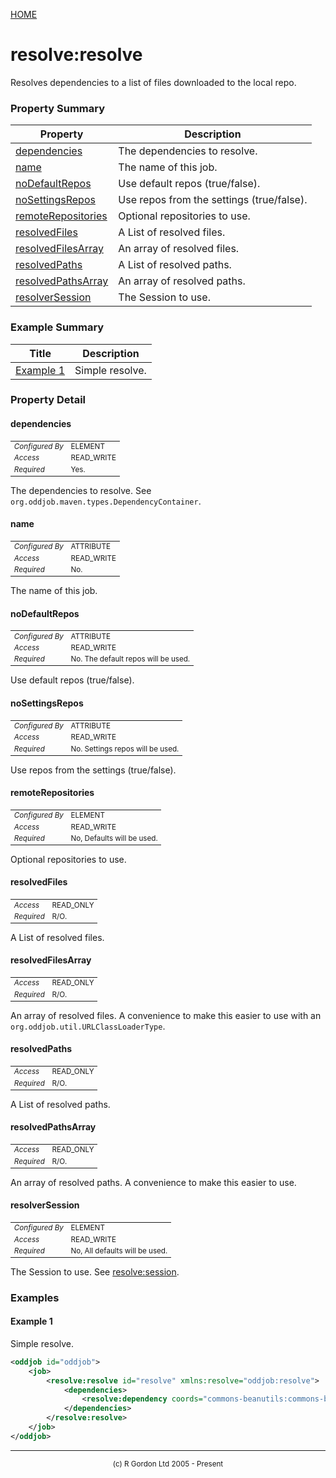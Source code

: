 [HOME](../../../../README.md)
# resolve:resolve

Resolves dependencies to a list of files downloaded to the local repo.

### Property Summary

| Property | Description |
| -------- | ----------- |
| [dependencies](#propertydependencies) | The dependencies to resolve. | 
| [name](#propertyname) | The name of this job. | 
| [noDefaultRepos](#propertynoDefaultRepos) | Use default repos (true/false). | 
| [noSettingsRepos](#propertynoSettingsRepos) | Use repos from the settings (true/false). | 
| [remoteRepositories](#propertyremoteRepositories) | Optional repositories to use. | 
| [resolvedFiles](#propertyresolvedFiles) | A List of resolved files. | 
| [resolvedFilesArray](#propertyresolvedFilesArray) | An array of resolved files. | 
| [resolvedPaths](#propertyresolvedPaths) | A List of resolved paths. | 
| [resolvedPathsArray](#propertyresolvedPathsArray) | An array of resolved paths. | 
| [resolverSession](#propertyresolverSession) | The Session to use. | 


### Example Summary

| Title | Description |
| ----- | ----------- |
| [Example 1](#example1) | Simple resolve. |


### Property Detail
#### dependencies <a name="propertydependencies"></a>

<table style='font-size:smaller'>
      <tr><td><i>Configured By</i></td><td>ELEMENT</td></tr>
      <tr><td><i>Access</i></td><td>READ_WRITE</td></tr>
      <tr><td><i>Required</i></td><td>Yes.</td></tr>
</table>

The dependencies to resolve. See `org.oddjob.maven.types.DependencyContainer`.

#### name <a name="propertyname"></a>

<table style='font-size:smaller'>
      <tr><td><i>Configured By</i></td><td>ATTRIBUTE</td></tr>
      <tr><td><i>Access</i></td><td>READ_WRITE</td></tr>
      <tr><td><i>Required</i></td><td>No.</td></tr>
</table>

The name of this job.

#### noDefaultRepos <a name="propertynoDefaultRepos"></a>

<table style='font-size:smaller'>
      <tr><td><i>Configured By</i></td><td>ATTRIBUTE</td></tr>
      <tr><td><i>Access</i></td><td>READ_WRITE</td></tr>
      <tr><td><i>Required</i></td><td>No. The default repos will be used.</td></tr>
</table>

Use default repos (true/false).

#### noSettingsRepos <a name="propertynoSettingsRepos"></a>

<table style='font-size:smaller'>
      <tr><td><i>Configured By</i></td><td>ATTRIBUTE</td></tr>
      <tr><td><i>Access</i></td><td>READ_WRITE</td></tr>
      <tr><td><i>Required</i></td><td>No. Settings repos will be used.</td></tr>
</table>

Use repos from the settings (true/false).

#### remoteRepositories <a name="propertyremoteRepositories"></a>

<table style='font-size:smaller'>
      <tr><td><i>Configured By</i></td><td>ELEMENT</td></tr>
      <tr><td><i>Access</i></td><td>READ_WRITE</td></tr>
      <tr><td><i>Required</i></td><td>No, Defaults will be used.</td></tr>
</table>

Optional repositories to use.

#### resolvedFiles <a name="propertyresolvedFiles"></a>

<table style='font-size:smaller'>
      <tr><td><i>Access</i></td><td>READ_ONLY</td></tr>
      <tr><td><i>Required</i></td><td>R/O.</td></tr>
</table>

A List of resolved files.

#### resolvedFilesArray <a name="propertyresolvedFilesArray"></a>

<table style='font-size:smaller'>
      <tr><td><i>Access</i></td><td>READ_ONLY</td></tr>
      <tr><td><i>Required</i></td><td>R/O.</td></tr>
</table>

An array of resolved files. A convenience to make this
easier to use with an ` org.oddjob.util.URLClassLoaderType`.

#### resolvedPaths <a name="propertyresolvedPaths"></a>

<table style='font-size:smaller'>
      <tr><td><i>Access</i></td><td>READ_ONLY</td></tr>
      <tr><td><i>Required</i></td><td>R/O.</td></tr>
</table>

A List of resolved paths.

#### resolvedPathsArray <a name="propertyresolvedPathsArray"></a>

<table style='font-size:smaller'>
      <tr><td><i>Access</i></td><td>READ_ONLY</td></tr>
      <tr><td><i>Required</i></td><td>R/O.</td></tr>
</table>

An array of resolved paths. A convenience to make this
easier to use.

#### resolverSession <a name="propertyresolverSession"></a>

<table style='font-size:smaller'>
      <tr><td><i>Configured By</i></td><td>ELEMENT</td></tr>
      <tr><td><i>Access</i></td><td>READ_WRITE</td></tr>
      <tr><td><i>Required</i></td><td>No, All defaults will be used.</td></tr>
</table>

The Session to use. See [resolve:session](../../../../org/oddjob/maven/types/ResolverSessionType.md).


### Examples
#### Example 1 <a name="example1"></a>

Simple resolve.
```xml
<oddjob id="oddjob">
    <job>
        <resolve:resolve id="resolve" xmlns:resolve="oddjob:resolve">
            <dependencies>
                <resolve:dependency coords="commons-beanutils:commons-beanutils:1.9.4"/>
            </dependencies>
        </resolve:resolve>
    </job>
</oddjob>
```



-----------------------

<div style='font-size: smaller; text-align: center;'>(c) R Gordon Ltd 2005 - Present</div>
